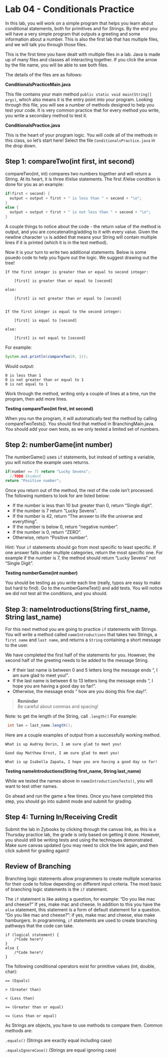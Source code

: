 # Lab 04 - Conditionals Practice

In this lab, you will work on a simple program that helps you learn about conditional statements, both for primitives and for Strings. By the end you will have a very simple program that outputs a greeting and some information about a number. This is also the first lab that has multiple files, and we will talk you through those files.

This is the first time you have dealt with multiple files in a lab. Java is made up of many files and classes all interacting together. If you click the arrow by the file name, you will be able to see both files.

The details of the files are as follows:

**ConditionalsPracticeMain.java**

This file contains your main method `public static void main(String[] args)`, which also means it is the entry point into your program. Looking through this file, you will see a number of methods designed to help you test your code. It is very common practice that for every method you write, you write a secondary method to test it.

**ConditionalsPractice.java**

This is the heart of your program logic. You will code all of the methods in this class, so let’s start here! Select the file `ConditionalsPractice.java` in the drop down.

## Step 1: compareTwo(int first, int second)

compareTwo(int, int) compares two numbers together and will return a String. At its heart, it is three if/else statements. The first if/else condition is done for you as an example:

```java
if(first < second) { 
  output = output + first + " is less than " + second + "\n";
} 
else {
  output = output + first + " is not less than " + second + "\n";  
}
```
A couple things to notice about the code - the return value of the method is output, and you are concatenating/adding to it with every value. Given the newline character `\n` is added that means your String will contain multiple lines if it is printed (which it is in the test method).

Now it is your turn to write two additional statements. Below is some psuedo code to help you figure out the logic. We suggest drawing out the tree!

```
If the first integer is greater than or equal to second integer:

    [first] is greater than or equal to [second]

else:

    [first] is not greater than or equal to [second]


If the first integer is equal to the second integer:

    [first] is equal to [second]

else:

    [first] is not equal to [second]
```

For example:

```java
System.out.println(compareTwo(0, 1));
```

Would output:
```
0 is less than 1
0 is not greater than or equal to 1
0 is not equal to 1
```
Work through the method, writing only a couple of lines at a time, run the program, then add more lines.

**Testing compareTwo(int first, int second)**

When you run the program, it will automatically test the method by calling compareTwoTests(). You should find that method in BranchingMain.java. You should add your own tests, as we only tested a limited set of numbers.

## Step 2: numberGame(int number)

The numberGame() uses `if` statements, but instead of setting a variable, you will notice the example uses returns.
```java
if(number == 7) return "Lucky Sevens";
  //TODO Student    
return "Positive number";  
```
Once you return out of the method, the rest of the code isn’t processed. The following numbers to look for are listed below:

* If the number is less than 10 but greater than 0, return “Single digit”.
* If the number is 7 return “Lucky Sevens”.
* If the number is 42, return “The answer to life the universe and everything”.
* If the number is below 0, return “negative number”.
* If the number is 0, return “ZERO”.
* Otherwise, return “Positive number”.

Hint: Your `if` statements should go from most specific to least specific. If one answer falls under multiple categories, return the most specific one. For example if the number is 7, the method should return “Lucky Sevens” not “Single Digit”.

**Testing numberGame(int number)**

You should be testing as you write each line (really, typos are easy to make but hard to find). Go to the numberGameTest() and add tests. You will notice we did not test all the conditions, and you should.

## Step 3: nameIntroductions(String first_name, String last_name)

For this next method you are going to practice `if` statements with Strings. You will write a method called `nameIntroductions` that takes two Strings, a `first name` and `last name`, and returns a `String` containing a short message to the user.

We have completed the first half of the statements for you. However, the second half of the greeting needs to be added to the message String.


* If their last name is between 0 and 5 letters long the message ends “, I am sure glad to meet you!”.
* If the last name is between 6 to 13 letters long the message ends “, I hope you are having a good day so far!”.
* Otherwise, the message ends “ how are you doing this fine day!”.


> **Reminder**  
> Be careful about commas and spacing!
>
Note: to get the length of the String, call `.length()`
For example:
```java
 int len = last_name.length();
 ```

Here are a couple examples of output from a successfully working method.

```
What is up Audrey Dorin, I am sure glad to meet you!

Good day Matthew Ernst, I am sure glad to meet you!

What is up Isabella Zapata, I hope you are having a good day so far!
```

**Testing nameIntroductions(String first_name, String last_name)**

While we tested the names above in `nameIntroductionsTests()`, you will want to test other names. 

Go ahead and run the game a few times. Once you have completed this step, you should go into submit mode and submit for grading.

## Step 4: Turning In/Receiving Credit

Submit the lab in Zybooks by clicking through the canvas link, as this is a Thursday practice lab, the grade is only based on getting it done. However, you should still be writing tests and using the techniques demonstrated.  Make sure canvas updated (you may need to click the link again, and then click submit for grading again)!

## Review of Branching

Branching logic statements allow programmers to create multiple scenarios for their code to follow depending on different input criteria. The most basic of branching logic statements is the `if` statement.

The `if` statement is like asking a question, for example: “Do you like mac and cheese?” If yes, make mac and cheese. In addition to this you have the `else` statement, this statement is a form of default statement for a question. “Do you like mac and cheese?”: if yes, make mac and cheese, else make hamburgers. In programming, `if` statements are used to create branching pathways that the code can take.
```
if (logical statement) {
    /*Code here*/
} 
else {
    /*Code here*/
}
```
The following conditional operators exist for primitive values (int, double, char):
```
== (Equals)

> (Greater than)

< (Less than)

>= (Greater than or equal)

<= (Less than or equal)
```

As Strings are objects, you have to use methods to compare them. Common methods are:

`.equals()` (Strings are exactly equal including case)

`.equalsIgnoreCase()` (Strings are equal ignoring case)



